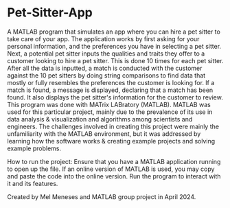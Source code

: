 # Pet-Sitter-App
A MATLAB program that simulates an app where you can hire a pet sitter to take care of your app. The application works by first asking for your personal information, and the preferences you have in selecting a pet sitter. Next, a potential pet sitter inputs the qualities and traits they offer to a customer looking to hire a pet sitter. This is done 10 times for each pet sitter. After all the data is inputted, a match is conducted with the customer against the 10 pet sitters by doing string comparisons to find data that mostly or fully resembles the preferences the customer is looking for. If a match is found, a message is displayed, declaring that a match has been found. It also displays the pet sitter's information for the customer to review. This program was done with MATrix LABratory (MATLAB). MATLAB was used for this particular project, mainly due to the prevalence of its use in data analysis & visualization and algorithms among scientists and engineers. The challenges involved in creating this project were mainly the unfamiliarity with the MATLAB environment, but it was addressed by learning how the software works & creating example projects and solving example problems.

How to run the project: Ensure that you have a MATLAB application running to open up the file. If an online version of MATLAB is used, you may copy and paste the code into the online version. Run the program to interact with it and its features.

Created by Mel Meneses and MATLAB group project in April 2024.
